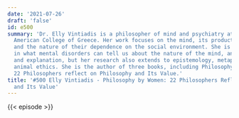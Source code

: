 ```yaml
---
date: '2021-07-26'
draft: 'false'
id: e500
summary: 'Dr. Elly Vintiadis is a philosopher of mind and psychiatry at Deree, the
  American College of Greece. Her work focuses on the mind, its products and disorders,
  and the nature of their dependence on the social environment. She is mainly interested
  in what mental disorders can tell us about the nature of the mind, and in emergence
  and explanation, but her research also extends to epistemology, metaphilosophy and
  animal ethics. She is the author of three books, including Philosophy by Women:
  22 Philosophers reflect on Philosophy and Its Value.'
title: '#500 Elly Vintiadis - Philosophy by Women: 22 Philosophers Reflect on Philosophy
  and Its Value'
---
```

{{< episode >}}
